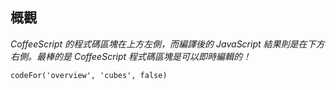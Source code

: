 ## 概觀

_CoffeeScript 的程式碼區塊在<span class="d-md-none">上方</span><span class="d-none d-md-inline">左側</span>，而編譯後的 JavaScript 結果則是在<span class="d-md-none">下方</span><span class="d-none d-md-inline">右側</span>。最棒的是 CoffeeScript 程式碼區塊是可以即時編輯的！_

```
codeFor('overview', 'cubes', false)
```
